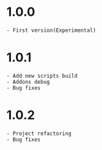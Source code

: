 # 1.0.0

    - First version(Experimental)

# 1.0.1 
    - Add new scripts build
    - Addons debug
    - Bug fixes

# 1.0.2
    - Project refactoring
    - Bug fixes